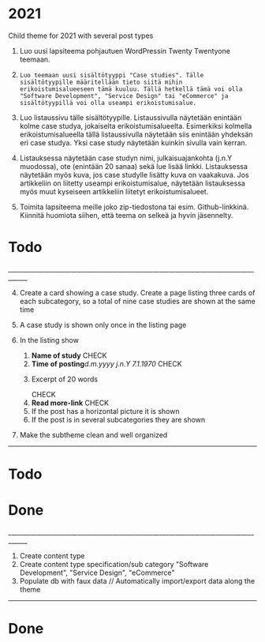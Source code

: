 # 2021
Child theme for 2021 with several post types


1.    Luo uusi lapsiteema pohjautuen WordPressin Twenty Twentyone teemaan.

2.     Luo teemaan uusi sisältötyyppi "Case studies". Tälle sisältötyypille määritellään tieto siitä mihin erikoistumisalueeseen tämä kuuluu. Tällä hetkellä tämä voi olla "Software Development", "Service Design" tai "eCommerce" ja sisältötyypillä voi olla useampi erikoistumisalue.

3.    Luo listaussivu tälle sisältötyypille. Listaussivulla näytetään enintään kolme case studya, jokaiselta erikoistumisalueelta. Esimerkiksi kolmella erikoistumisalueella tällä listaussivulla näytetään siis enintään yhdeksän eri case studya. Yksi case study näytetään kuinkin sivulla vain kerran.

4.    Listauksessa näytetään case studyn nimi, julkaisuajankohta (j.n.Y muodossa), ote (enintään 20 sanaa) sekä lue lisää linkki. Listauksessa näytetään myös kuva, jos case studylle lisätty kuva on vaakakuva. Jos artikkeliin on liitetty useampi erikoistumisalue, näytetään listauksessa myös muut kyseiseen artikkeliin liitetyt erikoistumisalueet.

5.    Toimita lapsiteema meille joko zip-tiedostona tai esim. Github-linkkinä. Kiinnitä huomiota siihen, että teema on selkeä ja hyvin jäsennelty.



<h1>Todo</h1>
____________________________________________________________________________________





4. Create a card showing a case study. Create a page listing three cards of each subcategory, so a total of nine case studies are shown at the same time

5. A case study is shown only once in the listing page

6. In the listing show
   1. <b>Name of study</b>   CHECK
   2. <b>Time of posting</b><i>d.m.yyyy	j.n.Y	7.1.1970</i> CHECK
   3. <p>Excerpt of 20 words</p> CHECK
   4. <b>Read more-link</b> CHECK
   5. If the post has a horizontal picture it is shown 
   6. If the post is in several subcategories they are shown

7.  Make the subtheme clean and well organized


____________________________________________________________________________________
<h1>Todo</h1>


<h1>Done</h1>
____________________________________________________________________________________


1. Create content type
2. Create content type specification/sub category
   "Software Development", "Service Design",  "eCommerce"
3. Populate db with faux data // Automatically import/export data along the theme










____________________________________________________________________________________
<h1>Done</h1>
